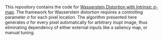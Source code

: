 This repository contains the code for [Wasserstein Distortion with Intrinsic $\sigma$-map](https://openreview.net/forum?id=8lwDe1eOTV). The framework for Wasserstein distortion requires a controlling parameter $\sigma$ for each pixel location. The algorithm presented here generates $\sigma$ for every pixel automatically for arbitrary inupt image, thus eliminating dependency of either external inputs like a saliency map, or manual tuning.
